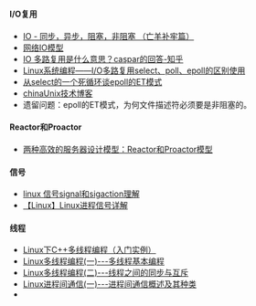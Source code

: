 #

#### I/O复用

- [IO - 同步，异步，阻塞，非阻塞 （亡羊补牢篇）](https://blog.csdn.net/historyasamirror/article/details/5778378)
- [网络IO模型](https://blog.csdn.net/zhoudaxia/article/details/8974779?utm_medium=distribute.pc_relevant.none-task-blog-BlogCommendFromBaidu-1.control&depth_1-utm_source=distribute.pc_relevant.none-task-blog-BlogCommendFromBaidu-1.control)
- [IO 多路复用是什么意思？caspar的回答-知乎](https://www.zhihu.com/question/32163005/answer/1310700048)
- [Linux系统编程——I/O多路复用select、poll、epoll的区别使用](https://tennysonsky.blog.csdn.net/article/details/45745887?utm_medium=distribute.pc_relevant.none-task-blog-BlogCommendFromMachineLearnPai2-4.control&depth_1-utm_source=distribute.pc_relevant.none-task-blog-BlogCommendFromMachineLearnPai2-4.control)
- [从select的一个死循环谈epoll的ET模式](http://blog.chinaunix.net/uid-28541347-id-4249731.html)
- [chinaUnix技术博客](http://blog.chinaunix.net/uid/28541347/cid-191916-list-4.html)
- 遗留问题：epoll的ET模式，为何文件描述符必须要是非阻塞的。

#### Reactor和Proactor

- [两种高效的服务器设计模型：Reactor和Proactor模型](https://zhuanlan.zhihu.com/p/101419040)

#### 信号

- [linux 信号signal和sigaction理解](https://blog.csdn.net/beginning1126/article/details/8680757)
- [【Linux】Linux进程信号详解](https://blog.csdn.net/flowing_wind/article/details/79967588?utm_medium=distribute.pc_relevant.none-task-blog-BlogCommendFromMachineLearnPai2-2.control&depth_1-utm_source=distribute.pc_relevant.none-task-blog-BlogCommendFromMachineLearnPai2-2.control)

#### 线程

- [Linux下C++多线程编程（入门实例）](https://blog.csdn.net/a3192048/article/details/82156930)
- [Linux多线程编程(一)---多线程基本编程](https://blog.csdn.net/mybelief321/article/details/9377379?utm_medium=distribute.pc_relevant.none-task-blog-BlogCommendFromMachineLearnPai2-9.control&depth_1-utm_source=distribute.pc_relevant.none-task-blog-BlogCommendFromMachineLearnPai2-9.control)
- [Linux多线程编程(二)---线程之间的同步与互斥](https://blog.csdn.net/mybelief321/article/details/9390707)
- [Linux进程间通信(一)---进程间通信概述及其种类](https://blog.csdn.net/mybelief321/article/details/9072707?spm=1001.2014.3001.5501)
- 
